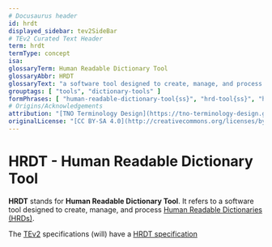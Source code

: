 ```yaml
---
# Docusaurus header
id: hrdt
displayed_sidebar: tev2SideBar
# TEv2 Curated Text Header
term: hrdt
termType: concept
isa:
glossaryTerm: Human Readable Dictionary Tool
glossaryAbbr: HRDT
glossaryText: "a software tool designed to create, manage, and process [Human Readable Dictionaries (HRDs)](hrd@)."
grouptags: [ "tools", "dictionary-tools" ]
formPhrases: [ "human-readable-dictionary-tool{ss}", "hrd-tool{ss}", "hrdt{ss}" ]
# Origins/Acknowledgements
attribution: "[TNO Terminology Design](https://tno-terminology-design.github.io/tev2-specifications/docs)"
originalLicense: "[CC BY-SA 4.0](http://creativecommons.org/licenses/by-sa/4.0/?ref=chooser-v1)"
---
```


# HRDT - Human Readable Dictionary Tool

**HRDT** stands for **Human Readable Dictionary Tool**. It refers to a software tool designed to create, manage, and process [Human Readable Dictionaries (HRDs)](hrd@).

The [TEv2](@) specifications (will) have a [HRDT specification](/docs/specs/tools-envisaged/hrdt)